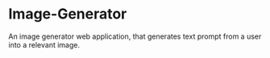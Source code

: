 # Image-Generator
An image generator web application, that generates text prompt from  a user into a relevant image.
